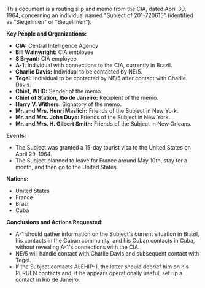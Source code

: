 This document is a routing slip and memo from the CIA, dated April 30, 1964, concerning an individual named "Subject of 201-720615" (identified as "Siegelimen" or "Biegelimen").

**Key People and Organizations:**

*   **CIA:** Central Intelligence Agency
*   **Bill Wainwright:** CIA employee
*   **S Bryant:** CIA employee
*   **A-1:** Individual with connections to the CIA, currently in Brazil.
*   **Charlie Davis:** Individual to be contacted by NE/5.
*   **Tegel:** Individual to be contacted by NE/5 after contact with Charlie Davis.
*   **Chief, WHD:** Sender of the memo.
*   **Chief of Station, Rio de Janeiro:** Recipient of the memo.
*   **Harry V. Withers:** Signatory of the memo.
*   **Mr. and Mrs. Henri Maslich:** Friends of the Subject in New York.
*   **Mr. and Mrs. John Duys:** Friends of the Subject in New York.
*   **Mr. and Mrs. H. Gilbert Smith:** Friends of the Subject in New Orleans.

**Events:**

*   The Subject was granted a 15-day tourist visa to the United States on April 29, 1964.
*   The Subject planned to leave for France around May 10th, stay for a month, and then go to the United States.

**Nations:**

*   United States
*   France
*   Brazil
*   Cuba

**Conclusions and Actions Requested:**

*   A-1 should gather information on the Subject's current situation in Brazil, his contacts in the Cuban community, and his Cuban contacts in Cuba, without revealing A-1's connections with the CIA.
*   NE/5 will handle contact with Charlie Davis and subsequent contact with Tegel.
*   If the Subject contacts ALEHIP-1, the latter should debrief him on his PERUEN contacts and, if he appears operationally useful, set up a contact in Rio de Janeiro.